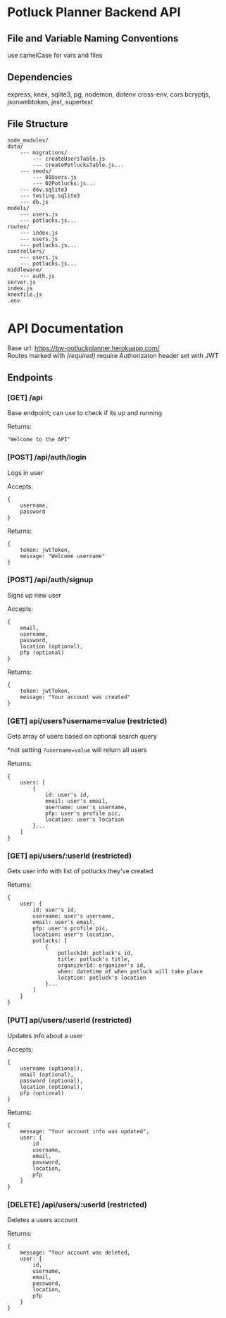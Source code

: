 # Potluck Planner Backend API

## File and Variable Naming Conventions
use camelCase for vars and files

## Dependencies
express, knex, sqlite3, pg, nodemon, dotenv cross-env, cors
bcryptjs, jsonwebtoken, jest, supertest

## File Structure
```
node_modules/
data/
    --- migrations/
        --- createUsersTable.js
        --- createPotlucksTable.js...
    --- seeds/
        --- 01Users.js
        --- 02Potlucks.js...
    --- dev.sqlite3
    --- testing.sqlite3
    --- db.js
models/
    --- users.js
    --- potlucks.js...
routes/
    --- index.js
    --- users.js
    --- potlucks.js...
controllers/
    --- users.js
    --- potlucks.js...
middleware/
    --- auth.js
server.js
index.js
knexfile.js
.env
```

# API Documentation

Base url: https://bw-potluckplanner.herokuapp.com/  
Routes marked with *(required)* require Authorizaton header set with JWT

## Endpoints

### **[GET] /api**
Base endpoint; can use to check if its up and running

Returns: 
``` 
"Welcome to the API"
```

### **[POST] /api/auth/login**
Logs in user

Accepts:

    {
        username,
        password
    }


Returns:

    {
        token: jwtToken,
        message: "Welcome username"
    }

### **[POST] /api/auth/signup**
Signs up new user

Accepts: 

    {
        email,
        username,
        password,
        location (optional),
        pfp (optional)
    }

Returns:

    {
        token: jwtToken,
        message: "Your account was created"
    }

### **[GET] api/users?username=value (restricted)**
Gets array of users based on optional search query  

*not setting `?username=value` will return all users

Returns:

    {
        users: [
            {
                id: user's id,
                email: user's email,
                username: user's username,
                pfp: user's profile pic,
                location: user's location
            }...
        ]
    }

### **[GET] api/users/:userId (restricted)**
Gets user info with list of potlucks they've created

Returns:

    {
        user: {
            id: user's id,
            username: user's username,
            email: user's email,
            pfp: user's profile pic,
            location: user's location,
            potlucks: [
                {
                    potluckId: potluck's id,
                    title: potluck's title,
                    organizerId: organizer's id,
                    when: datetime of when potluck will take place
                    location: potluck's location
                }...
            ]
        }
    }

### **[PUT] api/users/:userId (restricted)**
Updates info about a user

Accepts:

    {
        username (optional),
        email (optional),
        password (optional),
        location (optional),
        pfp (optional)
    }

Returns:

    {
        message: "Your account info was updated",
        user: {
            id
            username,
            email,
            password,
            location,
            pfp
        }
    }

### **[DELETE] /api/users/:userId (restricted)**
Deletes a users account

Returns:

    {
        message: "Your account was deleted,
        user: {
            id,
            username,
            email,
            password,
            location,
            pfp
        }
    }